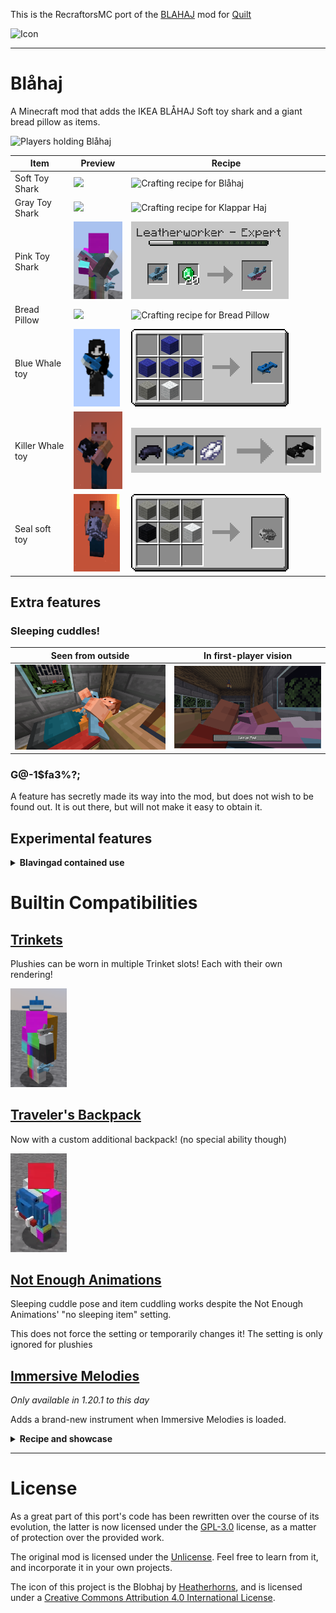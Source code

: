 This is the RecraftorsMC port of the [BLAHAJ](https://github.com/Hibiii/Blahaj)
mod for [Quilt](https://quiltmc.org)

![Icon](.pretty_readme/icon.png)

---

# Blåhaj

A Minecraft mod that adds the IKEA BLÅHAJ Soft toy shark and a giant bread pillow as items.

![Players holding Blåhaj](./.pretty_readme/banner.png)

| Item             | Preview                                                           | Recipe                                                                      |
|------------------|-------------------------------------------------------------------|-----------------------------------------------------------------------------|
| Soft Toy Shark   | <img src="./.pretty_readme/preview_blue_shark.png" height=124/>   | ![Crafting recipe for Blåhaj](./.pretty_readme/recipe_blue_shark.png)       |
| Gray Toy Shark   | <img src="./.pretty_readme/preview_gray_shark.png" height=124/>   | ![Crafting recipe for Klappar Haj](./.pretty_readme/trade_gray_shark.png)   |
| Pink Toy Shark   | <img src="./.pretty_readme/preview_trans_shark.png" height=124/>  | ![Crafting recipe for Beyou Blåhaj](./.pretty_readme/trade_trans_shark.png) |
| Bread Pillow     | <img src="./.pretty_readme/preview_bread.png" height=124/>        | ![Crafting recipe for Bread Pillow](./.pretty_readme/recipe_bread.png)      |
| Blue Whale toy   | <img src="./.pretty_readme/preview_blue_whale.png" height=124/>   | ![Crafting recipe for Blavingad](./.pretty_readme/recipe_blue_whale.png)    |
| Killer Whale toy | <img src="./.pretty_readme/preview_killer_whale.png" height=124/> | ![Crafting recipe for Orca](./.pretty_readme/recipe_killer_whale.png)       |
| Seal soft toy    | <img src="./.pretty_readme/preview_seal.png" height=124/>         | <img src="./.pretty_readme/recipe_seal.png" height=124/>                    |

## Extra features

### Sleeping cuddles!

| Seen from outside                                  | In first-player vision                            |
|----------------------------------------------------|---------------------------------------------------|
| <img src="./.pretty_readme/preview_sleep_out.png"> | <img src="./.pretty_readme/preview_sleep_in.png"> |

### G@-1$fa3%?;

A feature has secretly made its way into the mod, but does not wish to be found out.
It is out there, but will not make it easy to obtain it.

## Experimental features

<details><summary><b>Blavingad contained use</b></summary>
This feature allows you to use items in your world from inside a container plushie, much like the Blavingad.

As it stands, when enabled, this feature allows you to throw potions and use totems much like in vanilla, but
from the blavingad.

However! This feature is highly unstable and it is unrecommended to use with other items until certified as
working properly! Hence, it is restrained to a definite item tag `blahaj:blavingad_usable`, and restrained
by the `blahaj.contained.enable_use` gamerule, which by default is `false`.

While certified to work fine with vanilla totems and both splash and lingering potions, it is not
guaranteed that adding other items to the tag will work. It is therefore recommended to make backups before
testing anything risky!
</details>

# Builtin Compatibilities

## [Trinkets](https://github.com/emilyalexandra/trinkets)

Plushies can be worn in multiple Trinket slots! Each with their own rendering!

<img src="./.pretty_readme/preview_trinkets.png" width="90" alt="Showcase of Blahaj items worn as trinkets" />

## [Traveler's Backpack](https://modrinth.com/mod/travelersbackpack)

Now with a custom additional backpack! (no special ability though)

<img src="./.pretty_readme/backpack.png" width="90" alt="Blahaj backpack image" />

## [Not Enough Animations](https://modrinth.com/mod/not-enough-animations)

Sleeping cuddle pose and item cuddling works despite the Not Enough Animations' "no sleeping item" setting.

This does not force the setting or temporarily changes it! The setting is only ignored for plushies

## [Immersive Melodies](https://modrinth.com/mod/immersive-melodies)

_Only available in 1.20.1 to this day_

Adds a brand-new instrument when Immersive Melodies is loaded.

<details><summary><b>Recipe and showcase</b></summary>
<img src="./.pretty_readme/recipe_bass.png" height=124 alt="Blahaj Bass recipe" />

[Showcase video](https://www.youtube.com/watch?v=_z-3QsTLTgU)
</details>

---

# License

As a great part of this port's code has been rewritten over the course of its evolution, the latter is
now licensed under the [GPL-3.0](LICENSE) license, as a matter of protection over the provided work.

The original mod is licensed under the [Unlicense](https://github.com/Hibiii/Blahaj/LICENSE).
Feel free to learn from it, and incorporate it in your own projects.

The icon of this project is the Blobhaj by [Heatherhorns](https://www.weasyl.com/~heatherhorns),
and is licensed under a [Creative Commons Attribution 4.0 International License](http://creativecommons.org/licenses/by/4.0/).
